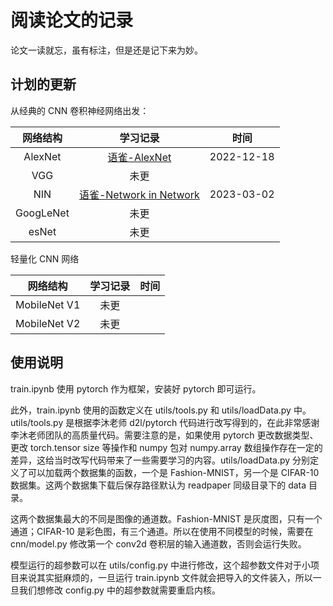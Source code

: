 # 阅读论文的记录

论文一读就忘，虽有标注，但是还是记下来为妙。

## 计划的更新

从经典的 CNN 卷积神经网络出发：

| 网络结构 |                                       学习记录                                       | 时间       |
| :-------: | :----------------------------------------------------------------------------------: | ---------- |
|  AlexNet  |    [语雀-AlexNet](https://www.yuque.com/shuoouba/deeplearning/syg020gvb5m1c2k9 "None")    | 2022-12-18 |
|    VGG    |                                         未更                                         |            |
|    NIN    | [语雀-Network in Network](https://www.yuque.com/shuoouba/deeplearning/hwp2vtzcn5oo0abm) | 2023-03-02 |
| GoogLeNet |                                         未更                                         |            |
|   esNet   |                                         未更                                         |            |

轻量化 CNN 网络

|   网络结构   | 学习记录 | 时间 |
| :----------: | :------: | ---- |
| MobileNet V1 |   未更   |      |
| MobileNet V2 |   未更   |      |

## 使用说明

train.ipynb 使用 pytorch 作为框架，安装好 pytorch 即可运行。

此外，train.ipynb 使用的函数定义在 utils/tools.py 和 utils/loadData.py 中。utils/tools.py 是根据李沐老师 d2l/pytorch 代码进行改写得到的，在此非常感谢李沐老师团队的高质量代码。需要注意的是，如果使用 pytorch 更改数据类型、更改 torch.tensor size 等操作和 numpy 包对 numpy.array 数组操作存在一定的差异，这给当时改写代码带来了一些需要学习的内容。utils/loadData.py 分别定义了可以加载两个数据集的函数，一个是 Fashion-MNIST，另一个是 CIFAR-10 数据集。这两个数据集下载后保存路径默认为 readpaper 同级目录下的 data 目录。

这两个数据集最大的不同是图像的通道数。Fashion-MNIST 是灰度图，只有一个通道；CIFAR-10 是彩色图，有三个通道。所以在使用不同模型的时候，需要在 cnn/model.py 修改第一个 conv2d 卷积层的输入通道数，否则会运行失败。

模型运行的超参数可以在 utils/config.py 中进行修改，这个超参数文件对于小项目来说其实挺麻烦的，一旦运行 train.ipynb 文件就会把导入的文件装入，所以一旦我们想修改 config.py 中的超参数就需要重启内核。

